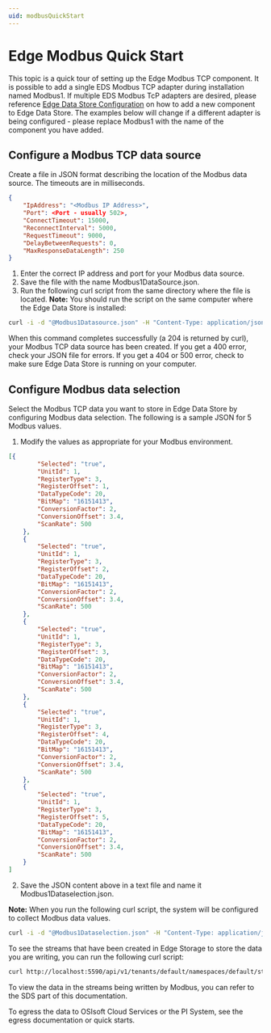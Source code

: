 ```yaml
---
uid: modbusQuickStart
---
```


# Edge Modbus Quick Start

This topic is a quick tour of setting up the Edge Modbus TCP component.  It is possible to add a single EDS Modbus TCP adapter during installation named Modbus1. If multiple EDS Modbus TcP adapters are desired, please reference [Edge Data Store Configuration](xref:EdgeDataStoreConfiguration) on how to add a new component to Edge Data Store. The examples below will change if a different adapter is being configured - please replace Modbus1 with the name of the component you have added.

## Configure a Modbus TCP data source

Create a file in JSON format describing the location of the Modbus data source. The timeouts are in milliseconds.

```json
{
    "IpAddress": "<Modbus IP Address>",
    "Port": <Port - usually 502>,
    "ConnectTimeout": 15000,
    "ReconnectInterval": 5000,
    "RequestTimeout": 9000,
    "DelayBetweenRequests": 0,
    "MaxResponseDataLength": 250
}
```

1. Enter the correct IP address and port for your Modbus data source.
2. Save the file with the name Modbus1DataSource.json. 
3. Run the following curl script from the same directory where the file is located. 
**Note:** You should run the script on the same computer where the Edge Data Store is installed:

```bash
curl -i -d "@Modbus1Datasource.json" -H "Content-Type: application/json" -X PUT http://localhost:5590/api/v1/configuration/Modbus1/Datasource
```

When this command completes successfully (a 204 is returned by curl), your Modbus TCP data source has been created. If you get a 400 error, check your JSON file for errors. If you get a 404 or 500 error, check to make sure Edge Data Store is running on your computer.

## Configure Modbus data selection

Select the Modbus TCP data you want to store in Edge Data Store by configuring Modbus data selection. The following is a sample JSON for 5 Modbus values.

1. Modify the values as appropriate for your Modbus environment.

```json
[{
        "Selected": "true",
        "UnitId": 1,
        "RegisterType": 3,
        "RegisterOffset": 1,
        "DataTypeCode": 20,
        "BitMap": "16151413",
        "ConversionFactor": 2,
        "ConversionOffset": 3.4,
        "ScanRate": 500
    },
    {
        "Selected": "true",
        "UnitId": 1,
        "RegisterType": 3,
        "RegisterOffset": 2,
        "DataTypeCode": 20,
        "BitMap": "16151413",
        "ConversionFactor": 2,
        "ConversionOffset": 3.4,
        "ScanRate": 500
    },
    {
        "Selected": "true",
        "UnitId": 1,
        "RegisterType": 3,
        "RegisterOffset": 3,
        "DataTypeCode": 20,
        "BitMap": "16151413",
        "ConversionFactor": 2,
        "ConversionOffset": 3.4,
        "ScanRate": 500
    },
    {
        "Selected": "true",
        "UnitId": 1,
        "RegisterType": 3,
        "RegisterOffset": 4,
        "DataTypeCode": 20,
        "BitMap": "16151413",
        "ConversionFactor": 2,
        "ConversionOffset": 3.4,
        "ScanRate": 500
    },
    {
        "Selected": "true",
        "UnitId": 1,
        "RegisterType": 3,
        "RegisterOffset": 5,
        "DataTypeCode": 20,
        "BitMap": "16151413",
        "ConversionFactor": 2,
        "ConversionOffset": 3.4,
        "ScanRate": 500
    }
]
```

2. Save the JSON content above in a text file and name it Modbus1Dataselection.json. 

**Note:** When you run the following curl script, the system will be configured to collect Modbus data values.

```bash
curl -i -d "@Modbus1Dataselection.json" -H "Content-Type: application/json" -X PUT http://localhost:5590/api/v1/configuration/Modbus1/Dataselection
```

To see the streams that have been created in Edge Storage to store the data you are writing, you can run the following curl script:

```bash
curl http://localhost:5590/api/v1/tenants/default/namespaces/default/streams/
```

To view the data in the streams being written by Modbus, you can refer to the SDS part of this documentation. 

To egress the data to OSIsoft Cloud Services or the PI System, see the egress documentation or quick starts.
